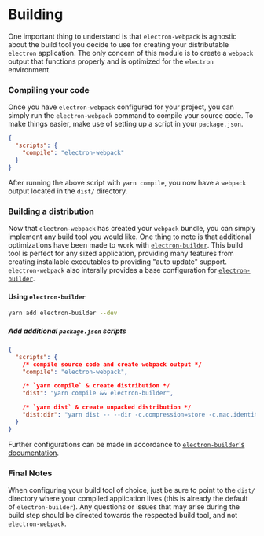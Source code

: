 # Building

One important thing to understand is that `electron-webpack` is agnostic about the build tool you decide to use for creating your distributable `electron` application. The only concern of this module is to create a `webpack` output that functions properly and is optimized for the `electron` environment.

### Compiling your code

Once you have `electron-webpack` configured for your project, you can simply run the `electron-webpack` command to compile your source code. To make things easier, make use of setting up a script in your `package.json`.

```json tab="package.json"
{
  "scripts": {
    "compile": "electron-webpack"
  }
}
```

After running the above script with `yarn compile`, you now have a `webpack` output located in the `dist/` directory.

### Building a distribution

Now that `electron-webpack` has created your `webpack` bundle, you can simply implement any build tool you would like. One thing to note is that additional optimizations have been made to work with [`electron-builder`](https://github.com/electron-userland/electron-builder). This build tool is perfect for any sized application, providing many features from creating installable executables to providing "auto update" support. `electron-webpack` also interally provides a base configuration for [`electron-builder`](https://github.com/electron-userland/electron-builder).

#### Using `electron-builder`

```bash
yarn add electron-builder --dev
```

##### Add additional `package.json` scripts
```json
{
  "scripts": {
    /* compile source code and create webpack output */
    "compile": "electron-webpack",

    /* `yarn compile` & create distribution */
    "dist": "yarn compile && electron-builder",

    /* `yarn dist` & create unpacked distribution */
    "dist:dir": "yarn dist -- --dir -c.compression=store -c.mac.identity=null"
  }
}
```

Further configurations can be made in accordance to [`electron-builder`'s documentation](https://www.electron.build/).

### Final Notes

When configuring your build tool of choice, just be sure to point to the `dist/` directory where your compiled application lives (this is already the default of `electron-builder`). Any questions or issues that may arise during the build step should be directed towards the respected build tool, and not `electron-webpack`.
